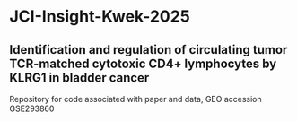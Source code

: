 # JCI-Insight-Kwek-2025

## Identification and regulation of circulating tumor TCR-matched cytotoxic CD4+ lymphocytes by KLRG1 in bladder cancer

Repository for code associated with paper and data, GEO accession GSE293860
